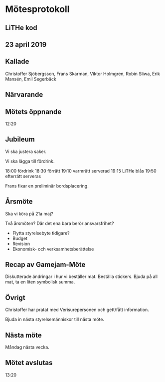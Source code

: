 # Mötesprotokoll

## LiTHe kod

## 23 april 2019

## Kallade
Christoffer Sjöbergsson, Frans Skarman, Viktor Holmgren, Robin Sliwa, Erik Mansén, Emil Segerbäck

## Närvarande

## Mötets öppnande
12:20

## Jubileum
Vi ska justera saker.

Vi ska lägga till fördrink.

18:00 fördrink
18:30 förrätt
19:10 varmrätt serverad
19:15 LiTHe blås
19:50 efterrätt serveras

Frans fixar en preliminär bordsplacering.

## Årsmöte
Ska vi köra på 21a maj?

Två årsmöten? Där det ena bara berör ansvarsfrihet?

- Flytta styrelsebyte tidigare?
- Budget
- Revision
- Ekonomisk- och verksamhetsberättelse

## Recap av Gamejam-Möte
Diskutterade ändringar i hur vi beställer mat.
Beställa stickers.
Bjuda på all mat, ta en liten symbolisk summa.

## Övrigt
Christoffer har pratat med Verisurepersonen och gett/fått information.

Bjuda in nästa styrelsemänniskor till nästa möte.

## Nästa möte
Måndag nästa vecka.

## Mötet avslutas
13:20
